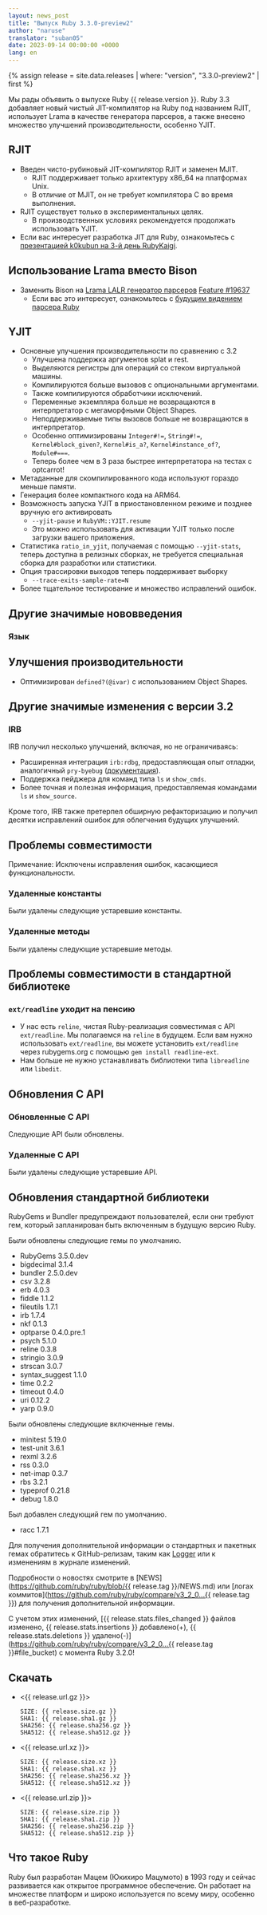 ```yaml
---
layout: news_post
title: "Выпуск Ruby 3.3.0-preview2"
author: "naruse"
translator: "suban05"
date: 2023-09-14 00:00:00 +0000
lang: en
---
```


{% assign release = site.data.releases | where: "version", "3.3.0-preview2" | first %}

Мы рады объявить о выпуске Ruby {{ release.version }}. Ruby 3.3 добавляет новый чистый JIT-компилятор на Ruby под названием RJIT, использует Lrama в качестве генератора парсеров, а также внесено множество улучшений производительности, особенно YJIT.

## RJIT

* Введен чисто-рубиновый JIT-компилятор RJIT и заменен MJIT.
  * RJIT поддерживает только архитектуру x86\_64 на платформах Unix.
  * В отличие от MJIT, он не требует компилятора C во время выполнения.
* RJIT существует только в экспериментальных целях.
  * В производственных условиях рекомендуется продолжать использовать YJIT.
* Если вас интересует разработка JIT для Ruby, ознакомьтесь с [презентацией k0kubun на 3-й день RubyKaigi](https://rubykaigi.org/2023/presentations/k0kubun.html#day3).

## Использование Lrama вместо Bison

* Заменить Bison на [Lrama LALR генератор парсеров](https://github.com/yui-knk/lrama) [Feature #19637](https://bugs.ruby-lang.org/issues/19637)
  * Если вас это интересует, ознакомьтесь с [будущим видением парсера Ruby](https://rubykaigi.org/2023/presentations/spikeolaf.html)

## YJIT

* Основные улучшения производительности по сравнению с 3.2
  * Улучшена поддержка аргументов splat и rest.
  * Выделяются регистры для операций со стеком виртуальной машины.
  * Компилируются больше вызовов с опциональными аргументами.
  * Также компилируются обработчики исключений.
  * Переменные экземпляра больше не возвращаются в интерпретатор с мегаморфными Object Shapes.
  * Неподдерживаемые типы вызовов больше не возвращаются в интерпретатор.
  * Особенно оптимизированы `Integer#!=`, `String#!=`, `Kernel#block_given?`, `Kernel#is_a?`, `Kernel#instance_of?`, `Module#===`.
  * Теперь более чем в 3 раза быстрее интерпретатора на тестах с optcarrot!
* Метаданные для скомпилированного кода используют гораздо меньше памяти.
* Генерация более компактного кода на ARM64.
* Возможность запуска YJIT в приостановленном режиме и позднее вручную его активировать
  * `--yjit-pause` и `RubyVM::YJIT.resume`
  * Это можно использовать для активации YJIT только после загрузки вашего приложения.
* Статистика `ratio_in_yjit`, получаемая с помощью `--yjit-stats`, теперь доступна в релизных сборках, не требуется специальная сборка для разработки или статистики.
* Опция трассировки выходов теперь поддерживает выборку
  * `--trace-exits-sample-rate=N`
* Более тщательное тестирование и множество исправлений ошибок.

## Другие значимые нововведения

### Язык



## Улучшения производительности

* Оптимизирован `defined?(@ivar)` с использованием Object Shapes.

## Другие значимые изменения с версии 3.2

### IRB

IRB получил несколько улучшений, включая, но не ограничиваясь:

- Расширенная интеграция `irb:rdbg`, предоставляющая опыт отладки, аналогичный `pry-byebug` ([документация](https://github.com/ruby/irb#debugging-with-irb)).
- Поддержка пейджера для команд типа `ls` и `show_cmds`.
- Более точная и полезная информация, предоставляемая командами `ls` и `show_source`.

Кроме того, IRB также претерпел обширную рефакторизацию и получил десятки исправлений ошибок для облегчения будущих улучшений.

## Проблемы совместимости

Примечание: Исключены исправления ошибок, касающиеся функциональности.

### Удаленные константы

Были удалены следующие устаревшие константы.



### Удаленные методы

Были удалены следующие устаревшие методы.



## Проблемы совместимости в стандартной библиотеке

### `ext/readline` уходит на пенсию

* У нас есть `reline`, чистая Ruby-реализация совместимая с API `ext/readline`. Мы полагаемся на `reline` в будущем. Если вам нужно использовать `ext/readline`, вы можете установить `ext/readline` через rubygems.org с помощью `gem install readline-ext`.
* Нам больше не нужно устанавливать библиотеки типа `libreadline` или `libedit`.

## Обновления C API

### Обновленные C API

Следующие API были обновлены.



### Удаленные C API

Были удалены следующие устаревшие API.



## Обновления стандартной библиотеки

RubyGems и Bundler предупреждают пользователей, если они требуют гем, который запланирован быть включенным в будущую версию Ruby.

Были обновлены следующие гемы по умолчанию.

* RubyGems 3.5.0.dev
* bigdecimal 3.1.4
* bundler 2.5.0.dev
* csv 3.2.8
* erb 4.0.3
* fiddle 1.1.2
* fileutils 1.7.1
* irb 1.7.4
* nkf 0.1.3
* optparse 0.4.0.pre.1
* psych 5.1.0
* reline 0.3.8
* stringio 3.0.9
* strscan 3.0.7
* syntax_suggest 1.1.0
* time 0.2.2
* timeout 0.4.0
* uri 0.12.2
* yarp 0.9.0

Были обновлены следующие включенные гемы.

* minitest 5.19.0
* test-unit 3.6.1
* rexml 3.2.6
* rss 0.3.0
* net-imap 0.3.7
* rbs 3.2.1
* typeprof 0.21.8
* debug 1.8.0

Был добавлен следующий гем по умолчанию.

* racc 1.7.1

Для получения дополнительной информации о стандартных и пакетных гемах обратитесь к GitHub-релизам, таким как [Logger](https://github.com/ruby/logger/releases) или к изменениям в журнале изменений.

Подробности о новостях смотрите в [NEWS](https://github.com/ruby/ruby/blob/{{ release.tag }}/NEWS.md)
или [логах коммитов](https://github.com/ruby/ruby/compare/v3_2_0...{{ release.tag }})
для получения дополнительной информации.

С учетом этих изменений, [{{ release.stats.files_changed }} файлов изменено, {{ release.stats.insertions }} добавлено(+), {{ release.stats.deletions }} удалено(-)](https://github.com/ruby/ruby/compare/v3_2_0...{{ release.tag }}#file_bucket)
с момента Ruby 3.2.0!

## Скачать

* <{{ release.url.gz }}>

      SIZE: {{ release.size.gz }}
      SHA1: {{ release.sha1.gz }}
      SHA256: {{ release.sha256.gz }}
      SHA512: {{ release.sha512.gz }}

* <{{ release.url.xz }}>

      SIZE: {{ release.size.xz }}
      SHA1: {{ release.sha1.xz }}
      SHA256: {{ release.sha256.xz }}
      SHA512: {{ release.sha512.xz }}

* <{{ release.url.zip }}>

      SIZE: {{ release.size.zip }}
      SHA1: {{ release.sha1.zip }}
      SHA256: {{ release.sha256.zip }}
      SHA512: {{ release.sha512.zip }}

## Что такое Ruby

Ruby был разработан Мацем (Юкихиро Мацумото) в 1993 году и сейчас развивается как открытое программное обеспечение. Он работает на множестве платформ и широко используется по всему миру, особенно в веб-разработке.
